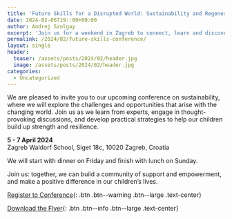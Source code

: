 ```yaml
---
title: 'Future Skills for a Disrupted World: Sustainability and Regeneration'
date: 2024-02-06T19::00+00:00
author: Andrej Szolgay
excerpt: 'Join us for a weekend in Zagreb to connect, learn and discover ways to thriving in a rapidly changing world.'
permalink: /2024/02/future-skills-conference/
layout: single
header:
  teaser: /assets/posts/2024/02/header.jpg
  image: /assets/posts/2024/02/header.jpg
categories:
  - Uncategorized
---
```

We are pleased to invite you to our upcoming conference on sustainability, where we will explore the challenges and opportunities that arise with the changing world. Join us as we learn from experts, engage in thought-provoking discussions, and develop practical strategies to help our children build up strength and resilience.

<p><strong>5 - 7 April 2024</strong><br> 
Zagreb Waldorf School, Siget 18c, 10020 Zagreb, Croatia</p>

We will start with dinner on Friday and finish with lunch on Sunday.

Join us: together, we can build a community of support and empowerment, and make a positive difference in our children’s lives.

[Register to Conference](https://docs.google.com/forms/d/e/1FAIpQLSd_lNlfjTiEbUUc5J05mA84A3QjI0V4q1v8zqV5wMPTY_mW-A/viewform){: .btn .btn--warning .btn--large .text-center}

[Download the Flyer](https://enswap.org/assets/posts/2024/02/ENSWAP_conference_2024_Zagreb_flyer.pdf){: .btn .btn--info .btn--large .text-center}
